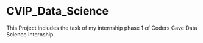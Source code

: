 # CVIP_Data_Science
This Project includes the task of my internship phase 1 of Coders Cave  Data Science Internship.
